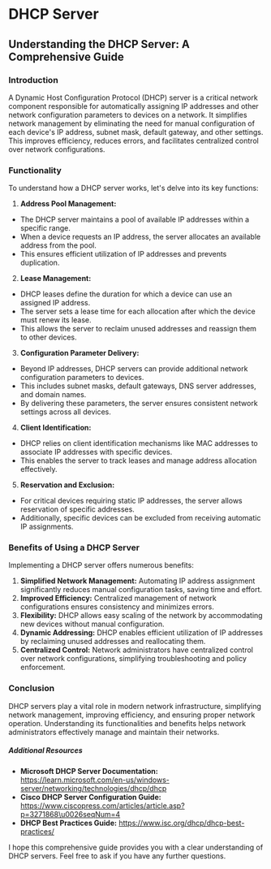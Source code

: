 # DHCP Server
## Understanding the DHCP Server: A Comprehensive Guide

### Introduction

A Dynamic Host Configuration Protocol (DHCP) server is a critical network component responsible for automatically assigning IP addresses and other network configuration parameters to devices on a network. It simplifies network management by eliminating the need for manual configuration of each device's IP address, subnet mask, default gateway, and other settings. This improves efficiency, reduces errors, and facilitates centralized control over network configurations.

### Functionality

To understand how a DHCP server works, let's delve into its key functions:

1. **Address Pool Management:** 
 - The DHCP server maintains a pool of available IP addresses within a specific range. 
 - When a device requests an IP address, the server allocates an available address from the pool.
 - This ensures efficient utilization of IP addresses and prevents duplication.

2. **Lease Management:**
 - DHCP leases define the duration for which a device can use an assigned IP address.
 - The server sets a lease time for each allocation after which the device must renew its lease.
 - This allows the server to reclaim unused addresses and reassign them to other devices.

3. **Configuration Parameter Delivery:**
 - Beyond IP addresses, DHCP servers can provide additional network configuration parameters to devices.
 - This includes subnet masks, default gateways, DNS server addresses, and domain names.
 - By delivering these parameters, the server ensures consistent network settings across all devices.

4. **Client Identification:**
 - DHCP relies on client identification mechanisms like MAC addresses to associate IP addresses with specific devices.
 - This enables the server to track leases and manage address allocation effectively.

5. **Reservation and Exclusion:**
 - For critical devices requiring static IP addresses, the server allows reservation of specific addresses.
 - Additionally, specific devices can be excluded from receiving automatic IP assignments.

### Benefits of Using a DHCP Server

Implementing a DHCP server offers numerous benefits:

1. **Simplified Network Management:** Automating IP address assignment significantly reduces manual configuration tasks, saving time and effort.
2. **Improved Efficiency:** Centralized management of network configurations ensures consistency and minimizes errors.
3. **Flexibility:** DHCP allows easy scaling of the network by accommodating new devices without manual configuration.
4. **Dynamic Addressing:** DHCP enables efficient utilization of IP addresses by reclaiming unused addresses and reallocating them.
5. **Centralized Control:** Network administrators have centralized control over network configurations, simplifying troubleshooting and policy enforcement.

### Conclusion

DHCP servers play a vital role in modern network infrastructure, simplifying network management, improving efficiency, and ensuring proper network operation. Understanding its functionalities and benefits helps network administrators effectively manage and maintain their networks.

##### Additional Resources

* **Microsoft DHCP Server Documentation:** https://learn.microsoft.com/en-us/windows-server/networking/technologies/dhcp/dhcp
* **Cisco DHCP Server Configuration Guide:** https://www.ciscopress.com/articles/article.asp?p=3271868\u0026seqNum=4
* **DHCP Best Practices Guide:** https://www.isc.org/dhcp/dhcp-best-practices/

I hope this comprehensive guide provides you with a clear understanding of DHCP servers. Feel free to ask if you have any further questions.
